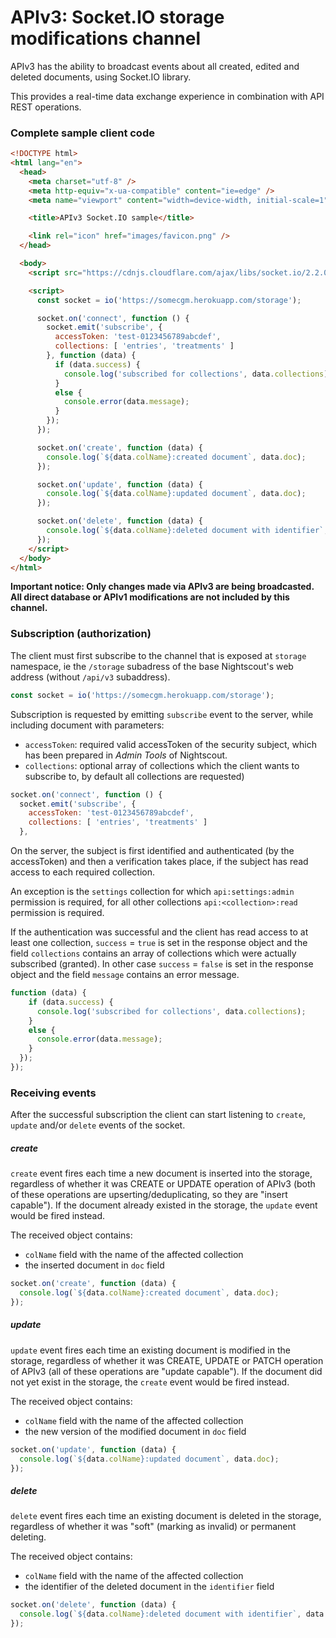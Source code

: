 # APIv3: Socket.IO storage modifications channel

APIv3 has the ability to broadcast events about all created, edited and deleted documents, using Socket.IO library.

This provides a real-time data exchange experience in combination with API REST operations.

### Complete sample client code
```html
<!DOCTYPE html>
<html lang="en">
  <head>
    <meta charset="utf-8" />
    <meta http-equiv="x-ua-compatible" content="ie=edge" />
    <meta name="viewport" content="width=device-width, initial-scale=1" />

    <title>APIv3 Socket.IO sample</title>

    <link rel="icon" href="images/favicon.png" />
  </head>

  <body>
    <script src="https://cdnjs.cloudflare.com/ajax/libs/socket.io/2.2.0/socket.io.js"></script>

	<script>
      const socket = io('https://somecgm.herokuapp.com/storage');

      socket.on('connect', function () {
        socket.emit('subscribe', { 
          accessToken: 'test-0123456789abcdef',
          collections: [ 'entries', 'treatments' ]
        }, function (data) {
          if (data.success) {
            console.log('subscribed for collections', data.collections);
          }
          else {
            console.error(data.message);
          }
        });
      });

      socket.on('create', function (data) {
        console.log(`${data.colName}:created document`, data.doc);
      });

      socket.on('update', function (data) {
        console.log(`${data.colName}:updated document`, data.doc);
      });

      socket.on('delete', function (data) {
        console.log(`${data.colName}:deleted document with identifier`, data.identifier);
      });
	</script>
  </body>
</html>
```

**Important notice: Only changes made via APIv3 are being broadcasted. All direct database or APIv1 modifications are not included by this channel.**

### Subscription (authorization)
The client must first subscribe to the channel that is exposed at `storage` namespace, ie the `/storage` subadress of the base Nightscout's web address (without `/api/v3` subaddress).
```javascript
const socket = io('https://somecgm.herokuapp.com/storage');
```


Subscription is requested by emitting `subscribe` event to the server, while including document with parameters:
* `accessToken`: required valid accessToken of the security subject, which has been prepared in *Admin Tools* of Nightscout. 
* `collections`: optional array of collections which the client wants to subscribe to, by default all collections are requested)

```javascript
socket.on('connect', function () {
  socket.emit('subscribe', { 
    accessToken: 'test-0123456789abcdef',
    collections: [ 'entries', 'treatments' ]
  },
```


On the server, the subject is first identified and authenticated (by the accessToken) and then a verification takes place, if the subject has read access to each required collection. 

An exception is the `settings` collection for which `api:settings:admin` permission is required, for all other collections `api:<collection>:read` permission is required.


If the authentication was successful and the client has read access to at least one collection, `success` = `true` is set in the response object and the field `collections` contains an array of collections which were actually subscribed (granted).
In other case `success` = `false` is set in the response object and the field `message` contains an error message.

```javascript
function (data) {
    if (data.success) {
      console.log('subscribed for collections', data.collections);
    }
    else {
      console.error(data.message);
    }
  });
});
```

### Receiving events
After the successful subscription the client can start listening to `create`, `update` and/or `delete` events of the socket.


##### create
`create` event fires each time a new document is inserted into the storage, regardless of whether it was CREATE or UPDATE operation of APIv3 (both of these operations are upserting/deduplicating, so they are "insert capable"). If the document already existed in the storage, the `update` event would be fired instead.

The received object contains:
* `colName` field with the name of the affected collection 
* the inserted document in `doc` field

```javascript
socket.on('create', function (data) {
  console.log(`${data.colName}:created document`, data.doc);
});
```


##### update
`update` event fires each time an existing document is modified in the storage, regardless of whether it was CREATE, UPDATE or PATCH operation of APIv3 (all of these operations are "update capable"). If the document did not yet exist in the storage, the `create` event would be fired instead.

The received object contains:
* `colName` field with the name of the affected collection 
* the new version of the modified document in `doc` field

```javascript
socket.on('update', function (data) {
  console.log(`${data.colName}:updated document`, data.doc);
});
```


##### delete
`delete` event fires each time an existing document is deleted in the storage, regardless of whether it was "soft" (marking as invalid) or permanent deleting.

The received object contains:
* `colName` field with the name of the affected collection 
* the identifier of the deleted document in the `identifier` field

```javascript
socket.on('delete', function (data) {
  console.log(`${data.colName}:deleted document with identifier`, data.identifier);
});
```